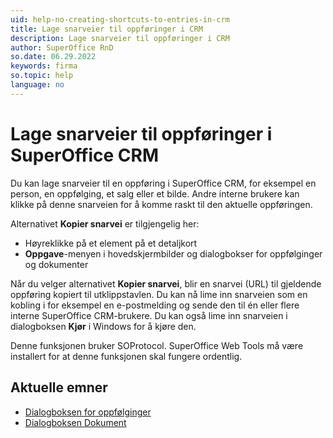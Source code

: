 ```yaml
---
uid: help-no-creating-shortcuts-to-entries-in-crm
title: Lage snarveier til oppføringer i CRM
description: Lage snarveier til oppføringer i CRM
author: SuperOffice RnD
so.date: 06.29.2022
keywords: firma
so.topic: help
language: no
---
```


# Lage snarveier til oppføringer i SuperOffice CRM

Du kan lage snarveier til en oppføring i SuperOffice CRM, for eksempel en person, en oppfølging, et salg eller et bilde. Andre interne brukere kan klikke på denne snarveien for å komme raskt til den aktuelle oppføringen.

Alternativet **Kopier snarvei** er tilgjengelig her:

* Høyreklikke på et element på et detaljkort
* **Oppgave**-menyen i hovedskjermbilder og dialogbokser for oppfølginger og dokumenter

Når du velger alternativet **Kopier snarvei**, blir en snarvei (URL) til gjeldende oppføring kopiert til utklippstavlen. Du kan nå lime inn snarveien som en kobling i for eksempel en e-postmelding og sende den til én eller flere interne SuperOffice CRM-brukere. Du kan også lime inn snarveien i dialogboksen **Kjør** i Windows for å kjøre den.

Denne funksjonen bruker SOProtocol. SuperOffice Web Tools må være installert for at denne funksjonen skal fungere ordentlig.

## Aktuelle emner

* [Dialogboksen for oppfølginger][1]
* [Dialogboksen Dokument][2]

<!-- Referenced links -->
[1]: ../../../diary/learn/screen/dialog-for-followups.md
[2]: ../../../document/learn/screen/index.md

<!-- Referenced images -->
